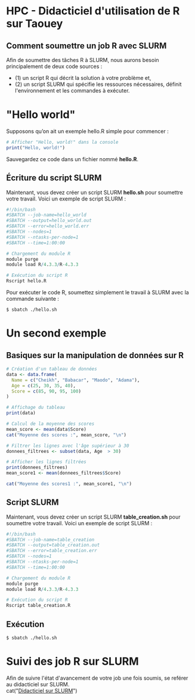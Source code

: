 # HPC - Didacticiel d'utilisation de R sur Taouey 

## Comment soumettre un job R avec SLURM
Afin de soumettre des tâches R à SLURM, nous aurons besoin principalement de deux code sources :

* (1) un script R qui décrit la solution à votre problème et,
* (2) un script SLURM qui spécifie les ressources nécessaires, définit l'environnement et les commandes à exécuter.

# "Hello world" 
Supposons qu’on ait un exemple hello.R simple pour commencer :

``` R
# Afficher "Hello, world!" dans la console
print("Hello, world!")
```
Sauvegardez ce code dans un fichier nommé **hello.R**.

## Écriture du script SLURM 
Maintenant, vous devez créer un script SLURM **hello.sh** pour soumettre votre travail. Voici un exemple de script SLURM :

``` R
#!/bin/bash
#SBATCH --job-name=hello_world
#SBATCH --output=hello_world.out
#SBATCH --error=hello_world.err
#SBATCH --nodes=1
#SBATCH --ntasks-per-node=1
#SBATCH --time=1:00:00

# Chargement du module R
module purge
module load R/4.3.3/R-4.3.3

# Exécution du script R
Rscript hello.R
```

Pour exécuter le code R, soumettez simplement le travail à SLURM avec la commande suivante :
```
$ sbatch ./hello.sh

```

# Un second exemple 
## Basiques sur la manipulation de données sur R
``` R
# Création d'un tableau de données
data <- data.frame(
  Name = c("Cheikh", "Babacar", "Maodo", "Adama"),
  Age = c(25, 30, 35, 40),
  Score = c(85, 90, 95, 100)
)

# Affichage du tableau
print(data)

# Calcul de la moyenne des scores
mean_score <- mean(data$Score)
cat("Moyenne des scores :", mean_score, "\n")

# Filtrer les lignes avec l'âge supérieur à 30
donnees_filtrees <- subset(data, Age  > 30)

# Afficher les lignes filtrées
print(donnees_filtrees)
mean_score1 <- mean(donnees_filtrees$Score)

cat("Moyenne des scores1 :", mean_score1, "\n")
```
## Script SLURM
Maintenant, vous devez créer un script SLURM **table_creation.sh** pour soumettre votre travail. Voici un exemple de script SLURM :

``` R
#!/bin/bash
#SBATCH --job-name=table_creation
#SBATCH --output=table_creation.out
#SBATCH --error=table_creation.err
#SBATCH --nodes=1
#SBATCH --ntasks-per-node=1
#SBATCH --time=1:00:00

# Chargement du module R
module purge
module load R/4.3.3/R-4.3.3

# Exécution du script R
Rscript table_creation.R
```

## Exécution 
```
$ sbatch ./hello.sh

```
# Suivi des job R sur SLURM
Afin de suivre l'état d'avancement de votre job une fois soumis, se reférer au didacticiel sur SLURM.  
cat("[Didacticiel sur SLURM](https://github.com/DiopBabacarEdu/TaoueY-HPC/tree/main/SLURM)")
